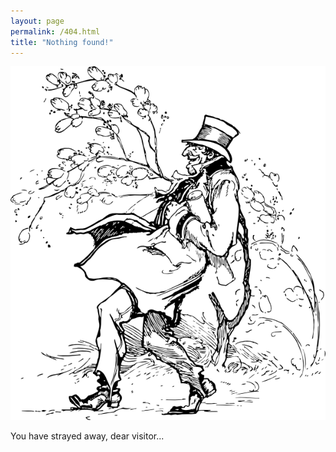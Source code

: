 ```yaml
---
layout: page
permalink: /404.html
title: "Nothing found!"
---
```


![Walking in the wind](/images/walking-in-the-wind.png)

You have strayed away, dear visitor... 


